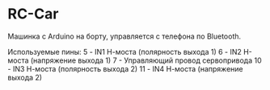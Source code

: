 # RC-Car
Машинка с Arduino на борту, управляется с телефона по Bluetooth.

Используемые пины:
 5 - IN1 Н-моста (полярность выхода 1)
 6 - IN2 Н-моста (напряжение выхода 1)
 7 - Управляющий провод сервопривода
10 - IN3 Н-моста (полярность выхода 2)
11 - IN4 Н-моста (напряжение выхода 2)
